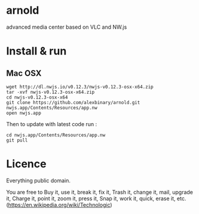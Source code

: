 # arnold
advanced media center based on VLC and NW.js

# Install & run

## Mac OSX

```
wget http://dl.nwjs.io/v0.12.3/nwjs-v0.12.3-osx-x64.zip
tar -xvf nwjs-v0.12.3-osx-x64.zip
cd nwjs-v0.12.3-osx-x64
git clone https://github.com/alexbinary/arnold.git nwjs.app/Contents/Resources/app.nw
open nwjs.app
```

Then to update with latest code run :

```
cd nwjs.app/Contents/Resources/app.nw
git pull
```

# Licence

Everything public domain.

You are free to Buy it, use it, break it, fix it,
Trash it, change it, mail, upgrade it,
Charge it, point it, zoom it, press it,
Snap it, work it, quick, erase it, etc. (https://en.wikipedia.org/wiki/Technologic)

